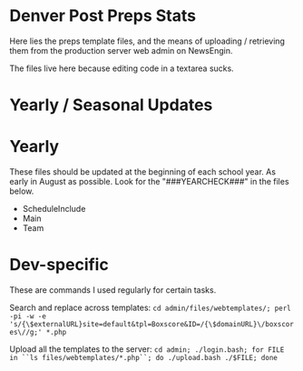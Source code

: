 # Denver Post Preps Stats
Here lies the preps template files, and the means of uploading / retrieving them from the production server web admin on NewsEngin.

The files live here because editing code in a textarea sucks.

# Yearly / Seasonal Updates
# Yearly
These files should be updated at the beginning of each school year. As early in August as possible. Look for the "###YEARCHECK###" in the files below.
- ScheduleInclude
- Main
- Team

# Dev-specific
These are commands I used regularly for certain tasks.

Search and replace across templates:
` cd admin/files/webtemplates/; perl -pi -w -e 's/{\$externalURL}site=default&tpl=Boxscore&ID=/{\$domainURL}\/boxscores\//g;' *.php `

Upload all the templates to the server:
` cd admin; ./login.bash; for FILE in ``ls files/webtemplates/*.php``; do ./upload.bash ./$FILE; done `
